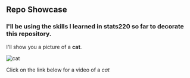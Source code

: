 ## Repo Showcase

### I'll be using the skills I learned in stats220 so far to decorate this repository.
I'll show you a picture of a **cat**.

![cat](https://images.pexels.com/photos/977935/pexels-photo-977935.jpeg?auto=compress&cs=tinysrgb&w=1260&h=750&dpr=1)

Click on the link below for a video of a *cat*
